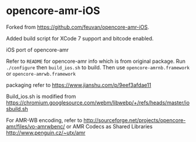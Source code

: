 opencore-amr-iOS
================

Forked from https://github.com/feuvan/opencore-amr-iOS.

Added build script for XCode 7 support and bitcode enabled.


iOS port of opencore-amr

Refer to `README` for opencore-amr info which is from original package.
Run `./configure` then `build_ios.sh` to build.
Then use `opencore-amrnb.framework` or `opencore-amrwb.framework`

packaging refer to https://www.jianshu.com/p/9eef3afdae11

Build_ios.sh is modified from https://chromium.googlesource.com/webm/libwebp/+/refs/heads/master/iosbuild.sh

For AMR-WB encoding, refer to http://sourceforge.net/projects/opencore-amr/files/vo-amrwbenc/ or AMR Codecs as Shared Libraries http://www.penguin.cz/~utx/amr
